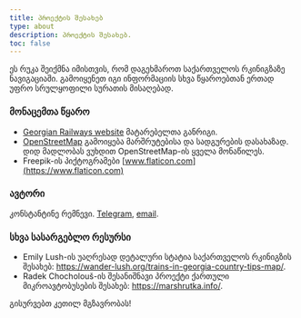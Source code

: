 ```yaml
---
title: პროექტის შესახებ
type: about
description: პროექტის შესახებ.
toc: false
---
```

ეს რუკა შეიქმნა იმისთვის, რომ დაგეხმაროთ საქართველოს რკინიგზაზე ნავიგაციაში. გამოიყენეთ იგი ინფორმაციის სხვა წყაროებთან ერთად უფრო სრულყოფილი სურათის მისაღებად.

### მონაცემთა წყარო
- [Georgian Railways website](https://www.railway.ge/en/traffic-general-schedule/) მატარებელთა განრიგი.
- [OpenStreetMap](https://www.openstreetmap.org) გამოიყება მარშრუტებისა და სადგურების დასახაზად. დიდ მადლობას ვუხდით OpenStreetMap-ის ყველა მონაწილეს.
- Freepik-ის პიქტოგრამები [www.flaticon.com](https://www.flaticon.com)

### ავტორი
კონსტანტინე რემნევი. [Telegram](https://t.me/konstantin_remnev), [email](geo.railways.help@gmail.com).

### სხვა სასარგებლო რესურსი
- Emily Lush-ის უაღრესად დეტალური სტატია საქართველოს რკინიგზის შესახებ: https://wander-lush.org/trains-in-georgia-country-tips-map/.
- Radek Chocholouš-ის შესანიშნავი პროექტი ქართული მიკროავტობუსების შესახებ: https://marshrutka.info/.

გისურვებთ კეთილ მგზავრობას!
